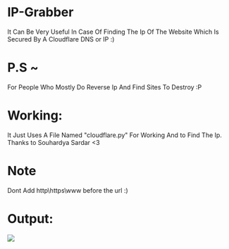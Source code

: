 # IP-Grabber
It Can Be Very Useful In Case Of Finding The Ip Of The Website Which Is Secured By A Cloudflare DNS or IP :)

# P.S ~ 
For People Who Mostly Do Reverse Ip And Find Sites To Destroy :P

# Working:
It Just Uses A File Named "cloudflare.py" For Working And to Find The Ip.
Thanks to Souhardya Sardar <3 

# Note
Dont Add http\https\www before the url :)

# Output:
<img src="http://i.imgur.com/lhmlKuS.png" />
